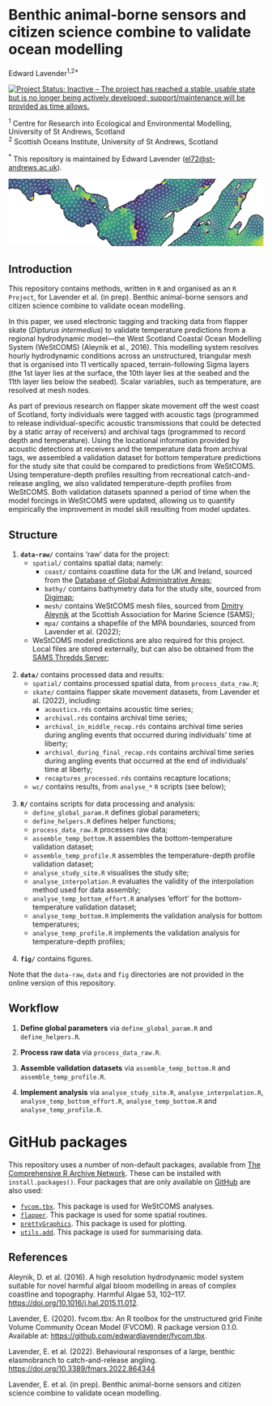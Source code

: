 Benthic animal-borne sensors and citizen science combine to validate
ocean modelling
================
Edward Lavender<sup>1,2\*</sup>

[![Project Status: Inactive – The project has reached a stable, usable
state but is no longer being actively developed; support/maintenance
will be provided as time
allows.](https://www.repostatus.org/badges/latest/inactive.svg)](https://www.repostatus.org/#inactive)

<sup>1</sup> Centre for Research into Ecological and Environmental
Modelling, University of St Andrews, Scotland  
<sup>2</sup> Scottish Oceans Institute, University of St Andrews,
Scotland

<sup>\*</sup> This repository is maintained by Edward Lavender
(<el72@st-andrews.ac.uk>).

<img src="banner_img.png"/>

## Introduction

This repository contains methods, written in `R` and organised as an `R
Project`, for Lavender et al. (in prep). Benthic animal-borne sensors
and citizen science combine to validate ocean modelling.

In this paper, we used electronic tagging and tracking data from flapper
skate (*Dipturus intermedius*) to validate temperature predictions from
a regional hydrodynamic model—the West Scotland Coastal Ocean Modelling
System (WeStCOMS) (Aleynik et al., 2016). This modelling system resolves
hourly hydrodynamic conditions across an unstructured, triangular mesh
that is organised into 11 vertically spaced, terrain-following Sigma
layers (the 1st layer lies at the surface, the 10th layer lies at the
seabed and the 11th layer lies below the seabed). Scalar variables, such
as temperature, are resolved at mesh nodes.

As part of previous research on flapper skate movement off the west
coast of Scotland, forty individuals were tagged with acoustic tags
(programmed to release individual-specific acoustic transmissions that
could be detected by a static array of receivers) and archival tags
(programmed to record depth and temperature). Using the locational
information provided by acoustic detections at receivers and the
temperature data from archival tags, we assembled a validation dataset
for bottom temperature predictions for the study site that could be
compared to predictions from WeStCOMS. Using temperature-depth profiles
resulting from recreational catch-and-release angling, we also validated
temperature-depth profiles from WeStCOMS. Both validation datasets
spanned a period of time when the model forcings in WeStCOMS were
updated, allowing us to quantify empirically the improvement in model
skill resulting from model updates.

## Structure

1.  **`data-raw/`** contains ‘raw’ data for the project:
      - `spatial/` contains spatial data; namely:
          - `coast/` contains coastline data for the UK and Ireland,
            sourced from the [Database of Global Administrative
            Areas](https://gadm.org);
          - `bathy/` contains bathymetry data for the study site,
            sourced from [Digimap](https://digimap.edina.ac.uk);
          - `mesh/` contains WeStCOMS mesh files, sourced from [Dmitry
            Aleynik](https://www.sams.ac.uk/people/researchers/aleynik-dr-dmitry/)
            at the Scottish Association for Marine Science (SAMS);
          - `mpa/` contains a shapefile of the MPA boundaries, sourced
            from Lavender et al. (2022);
      - WeStCOMS model predictions are also required for this project.
        Local files are stored externally, but can also be obtained from
        the [SAMS Thredds
        Server](https://www.sams.ac.uk/facilities/thredds/); <br/><br/>
2.  **`data/`** contains processed data and results:
      - `spatial/` contains processed spatial data, from
        `process_data_raw.R`;
      - `skate/` contains flapper skate movement datasets, from Lavender
        et al. (2022), including:
          - `acoustics.rds` contains acoustic time series;
          - `archival.rds` contains archival time series;
          - `archival_in_middle_recap.rds` contains archival time series
            during angling events that occurred during individuals’ time
            at liberty;
          - `archival_during_final_recap.rds` contains archival time
            series during angling events that occurred at the end of
            individuals’ time at liberty;  
          - `recaptures_processed.rds` contains recapture locations;
      - `wc/` contains results, from `analyse_*` `R` scripts (see
        below); <br/><br/>
3.  **`R/`** contains scripts for data processing and analysis:
      - `define_global_param.R` defines global parameters;
      - `define_helpers.R` defines helper functions;
      - `process_data_raw.R` processes raw data;
      - `assemble_temp_bottom.R` assembles the bottom-temperature
        validation dataset;
      - `assemble_temp_profile.R` assembles the temperature-depth
        profile validation dataset;
      - `analyse_study_site.R` visualises the study site;
      - `analyse_interpolation.R` evaluates the validity of the
        interpolation method used for data assembly;
      - `analyse_temp_bottom_effort.R` analyses ‘effort’ for the
        bottom-temperature validation dataset;
      - `analyse_temp_bottom.R` implements the validation analysis for
        bottom temperatures;
      - `analyse_temp_profile.R` implements the validation analysis for
        temperature-depth profiles; <br/><br/>
4.  **`fig/`** contains figures.

Note that the `data-raw`, `data` and `fig` directories are not provided
in the online version of this repository.

## Workflow

1.  **Define global parameters** via `define_global_param.R` and
    `define_helpers.R`.

2.  **Process raw data** via `process_data_raw.R`.

3.  **Assemble validation datasets** via `assemble_temp_bottom.R` and
    `assemble_temp_profile.R`.

4.  **Implement analysis** via `analyse_study_site.R`,
    `analyse_interpolation.R`, `analyse_temp_bottom_effort.R`,
    `analyse_temp_bottom.R` and `analyse_temp_profile.R`.

# GitHub packages

This repository uses a number of non-default packages, available from
[The Comprehensive R Archive Network](https://cran.r-project.org). These
can be installed with `install.packages()`. Four packages that are only
available on [GitHub](https://github.com/) are also used:

  - [`fvcom.tbx`](https://github.com/edwardlavender/fvcom.tbx). This
    package is used for WeStCOMS analyses.
  - [`flapper`](https://github.com/edwardlavender/flapper). This package
    is used for some spatial routines.
  - [`prettyGraphics`](https://github.com/edwardlavender/prettyGraphics).
    This package is used for plotting.
  - [`utils.add`](https://github.com/edwardlavender/utils.add). This
    package is used for summarising data.

## References

Aleynik, D. et al. (2016). A high resolution hydrodynamic model system
suitable for novel harmful algal bloom modelling in areas of complex
coastline and topography. Harmful Algae 53, 102–117.
<https://doi.org/10.1016/j.hal.2015.11.012>.

Lavender, E. (2020). fvcom.tbx: An R toolbox for the unstructured grid
Finite Volume Community Ocean Model (FVCOM). R package version 0.1.0.
Available at: <https://github.com/edwardlavender/fvcom.tbx>.

Lavender, E. et al. (2022). Behavioural responses of a large, benthic
elasmobranch to catch-and-release angling.
<https://doi.org/10.3389/fmars.2022.864344>

Lavender, E. et al. (in prep). Benthic animal-borne sensors and citizen
science combine to validate ocean modelling.
